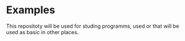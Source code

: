 # Examples
  This repositoty will be used for studing programms, used or that will be used as basic in other places.

